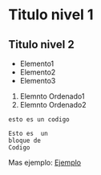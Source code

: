 # Titulo nivel 1 
## Titulo nivel 2

* Elemento1 
* Elemento2
* Elemento3

1. Elemnto Ordenado1
2. Elemnto Ordenado2

`esto es un codigo`
```
Esto es  un 
bloque de
Codigo 
```


Mas ejemplo: [Ejemplo](https://www.markdownguide.org/basic-syntax/)
